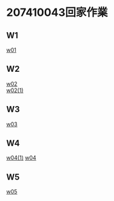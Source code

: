 # 207410043回家作業
## W1
[w01](https://github.com/Xianouo/xian/tree/master/w01 "w01")
## W2
[w02](https://github.com/Xianouo/xian/tree/master/w02 "w02")<br>
[w02(1)](https://github.com/Xianouo/xian/tree/master/w02(1) "w02(1)")
## W3
[w03](https://github.com/Xianouo/xian/tree/master/w03 "w03")<br>

## W4
[w04(1)](https://github.com/Xianouo/xian/tree/master/w04(1) "w04(1)")
[w04](https://github.com/Xianouo/xian/tree/master/w04 "w04")<br>
## W5
[w05](https://github.com/Xianouo/xian/tree/master/w05 "w05")
<!--stackedit_data:
eyJoaXN0b3J5IjpbMjYzMTcyODg3LDE3ODU3NTgyMzUsMzE3ND
AzMDg1XX0=
-->